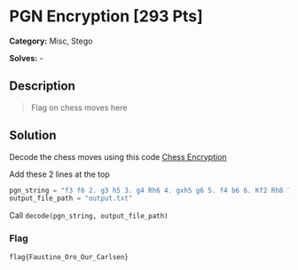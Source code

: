 # PGN Encryption [293 Pts]

**Category:** Misc, Stego

**Solves:** -

## Description
> Flag on chess moves here

## Solution

Decode the chess moves using this code [Chess Encryption](https://github.com/WintrCat/chessencryption)

Add these 2 lines at the top

```py
pgn_string = "f3 f6 2. g3 h5 3. g4 Rh6 4. gxh5 g6 5. f4 b6 6. Kf2 Rh8 7. Nf3 Rh6 8. Ke3 Na6 9. Kd4 Rb8 10. Ne5 Rh8 11. Kc3 Rxh5 12. Bh3 Rf5 13. Kc4 d6 14. Nc3 Rxe5 15. Bg4 Re3 16. Bf5 Re6 17. e4 Bb7 18. d3 Rc8 19. Be3 Qd7 20. Nb5 Kf7 21. Qh5+ Ba8 22. Qh7+ Bg7 23. Nxc7 Re8 24. Rhg1 Kf8 25. Bc5 Rc8 26. Bxb6 Bb7 27. Ba5 Qb5+ 28. Kd4 Qe8 29. Rg3 Nh6 30. Nb5"
output_file_path = "output.txt"
```

Call `decode(pgn_string, output_file_path)`

### Flag

`flag{Faustino_Oro_Our_Carlsen}`